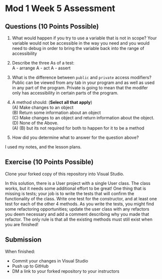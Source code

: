 # Mod 1 Week 5 Assessment

## Questions (10 Points Possible)
1. What would happen if you try to use a variable that is not in scope?
Your variable would not be accessible in the way you need and you would need to debug in order to bring the variable back into the range of accessibility
2. Describe the three As of a test:  
A - arrange 
A -   act 
A -   assert

3. What is the difference between `public` and `private` access modifiers?
Public can be viewed from any tab in your program and as well as used in any part of the program. Private is going to mean that the modifer only has accessibility in certain parts of the program. 
4. A method should:  (**Select all that apply**) <br/>
(A) Make changes to an object  
(B) Return some information about an object  
(C) Make changes to an object and return information about the object.  
(D) None of the Above.  
(A) (B) but its not required for both to happen for it to be a method

5. How did you determine what to answer for the question above?

I used my notes, and the lesson plans.
## Exercise (10 Points Possible)

Clone your forked copy of this repository into Visual Studio.  

In this solution, there is a User project with a single User class.  The class works, but it needs some additional effort to be great! One thing that is missing is tests; your job is to write the tests that will confirm the functionality of the class. Write one test for the constructor, and at least one test for each of the other 4 methods. As you write the tests, you might find some refactoring opportunities; update the user class with any refactors you deem necessary and add a comment describing why you made that refactor.  The only rule is that all the existing methods must still exist when you are finished!


## Submission

When finished:
* Commit your changes in Visual Studio
* Push up to GitHub
* DM a link to your forked repository to your instructors
